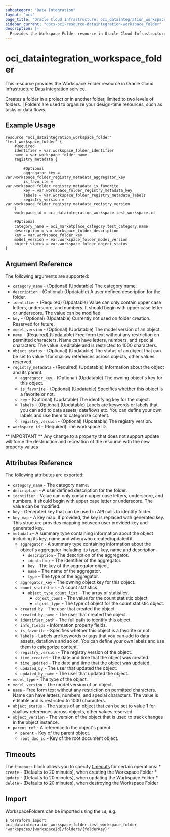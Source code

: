 ```yaml
---
subcategory: "Data Integration"
layout: "oci"
page_title: "Oracle Cloud Infrastructure: oci_dataintegration_workspace_folder"
sidebar_current: "docs-oci-resource-dataintegration-workspace_folder"
description: |-
  Provides the Workspace Folder resource in Oracle Cloud Infrastructure Data Integration service
---
```


# oci_dataintegration_workspace_folder
This resource provides the Workspace Folder resource in Oracle Cloud Infrastructure Data Integration service.

Creates a folder in a project or in another folder, limited to two levels of folders. |
Folders are used to organize your design-time resources, such as tasks or data flows.


## Example Usage

```hcl
resource "oci_dataintegration_workspace_folder" "test_workspace_folder" {
	#Required
	identifier = var.workspace_folder_identifier
	name = var.workspace_folder_name
	registry_metadata {

		#Optional
		aggregator_key = var.workspace_folder_registry_metadata_aggregator_key
		is_favorite = var.workspace_folder_registry_metadata_is_favorite
		key = var.workspace_folder_registry_metadata_key
		labels = var.workspace_folder_registry_metadata_labels
		registry_version = var.workspace_folder_registry_metadata_registry_version
	}
	workspace_id = oci_dataintegration_workspace.test_workspace.id

	#Optional
	category_name = oci_marketplace_category.test_category.name
	description = var.workspace_folder_description
	key = var.workspace_folder_key
	model_version = var.workspace_folder_model_version
	object_status = var.workspace_folder_object_status
}
```

## Argument Reference

The following arguments are supported:

* `category_name` - (Optional) (Updatable) The category name.
* `description` - (Optional) (Updatable) A user defined description for the folder.
* `identifier` - (Required) (Updatable) Value can only contain upper case letters, underscore, and numbers. It should begin with upper case letter or underscore. The value can be modified.
* `key` - (Optional) (Updatable) Currently not used on folder creation. Reserved for future.
* `model_version` - (Optional) (Updatable) The model version of an object.
* `name` - (Required) (Updatable) Free form text without any restriction on permitted characters. Name can have letters, numbers, and special characters. The value is editable and is restricted to 1000 characters.
* `object_status` - (Optional) (Updatable) The status of an object that can be set to value 1 for shallow references across objects, other values reserved.
* `registry_metadata` - (Required) (Updatable) Information about the object and its parent.
	* `aggregator_key` - (Optional) (Updatable) The owning object's key for this object.
	* `is_favorite` - (Optional) (Updatable) Specifies whether this object is a favorite or not.
	* `key` - (Optional) (Updatable) The identifying key for the object.
	* `labels` - (Optional) (Updatable) Labels are keywords or labels that you can add to data assets, dataflows etc. You can define your own labels and use them to categorize content.
	* `registry_version` - (Optional) (Updatable) The registry version.
* `workspace_id` - (Required) The workspace ID.


** IMPORTANT **
Any change to a property that does not support update will force the destruction and recreation of the resource with the new property values

## Attributes Reference

The following attributes are exported:

* `category_name` - The category name.
* `description` - A user defined description for the folder.
* `identifier` - Value can only contain upper case letters, underscore, and numbers. It should begin with upper case letter or underscore. The value can be modified.
* `key` - Generated key that can be used in API calls to identify folder.
* `key_map` - A key map. If provided, the key is replaced with generated key. This structure provides mapping between user provided key and generated key.
* `metadata` - A summary type containing information about the object including its key, name and when/who created/updated it.
	* `aggregator` - A summary type containing information about the object's aggregator including its type, key, name and description.
		* `description` - The description of the aggregator.
		* `identifier` - The identifier of the aggregator.
		* `key` - The key of the aggregator object.
		* `name` - The name of the aggregator.
		* `type` - The type of the aggregator.
	* `aggregator_key` - The owning object key for this object.
	* `count_statistics` - A count statistics.
		* `object_type_count_list` - The array of statistics.
			* `object_count` - The value for the count statistic object.
			* `object_type` - The type of object for the count statistic object.
	* `created_by` - The user that created the object.
	* `created_by_name` - The user that created the object.
	* `identifier_path` - The full path to identify this object.
	* `info_fields` - Information property fields.
	* `is_favorite` - Specifies whether this object is a favorite or not.
	* `labels` - Labels are keywords or tags that you can add to data assets, dataflows and so on. You can define your own labels and use them to categorize content.
	* `registry_version` - The registry version of the object.
	* `time_created` - The date and time that the object was created.
	* `time_updated` - The date and time that the object was updated.
	* `updated_by` - The user that updated the object.
	* `updated_by_name` - The user that updated the object.
* `model_type` - The type of the object.
* `model_version` - The model version of an object.
* `name` - Free form text without any restriction on permitted characters. Name can have letters, numbers, and special characters. The value is editable and is restricted to 1000 characters.
* `object_status` - The status of an object that can be set to value 1 for shallow references across objects, other values reserved.
* `object_version` - The version of the object that is used to track changes in the object instance.
* `parent_ref` - A reference to the object's parent.
	* `parent` - Key of the parent object.
	* `root_doc_id` - Key of the root document object.

## Timeouts

The `timeouts` block allows you to specify [timeouts](https://registry.terraform.io/providers/hashicorp/oci/latest/docs/guides/changing_timeouts) for certain operations:
	* `create` - (Defaults to 20 minutes), when creating the Workspace Folder
	* `update` - (Defaults to 20 minutes), when updating the Workspace Folder
	* `delete` - (Defaults to 20 minutes), when destroying the Workspace Folder


## Import

WorkspaceFolders can be imported using the `id`, e.g.

```
$ terraform import oci_dataintegration_workspace_folder.test_workspace_folder "workspaces/{workspaceId}/folders/{folderKey}" 
```

